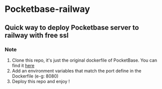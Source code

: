 # Pocketbase-railway


## Quick way to deploy Pocketbase server to railway with free ssl


### Note 

1. Clone this repo, it's just the original dockerfile of PocketBase. You can find it  [here](https://pocketbase.io/docs/going-to-production/)
2. Add an environment variables that match the port define in the Dockerfile (e-g: 8080)
3. Deploy this repo and enjoy !
